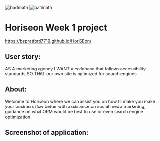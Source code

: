 ![badmath](https://img.shields.io/badge/-HTML-orange) ![badmath](https://img.shields.io/badge/-CSS-blue) 


# Horiseon Week 1 project

https://bspratford7719.github.io/HoriSEon/


## User story:
AS A marketing agency
I WANT a codebase that follows accessibility standards
SO THAT our own site is optimized for search engines

## About:
Welcome to Horiseon where we can assist you on how to make you make your business flow better with assistance on social media marketing, guidance on what ORM would be best to use or even search engine optimization.

## Screenshot of application:


